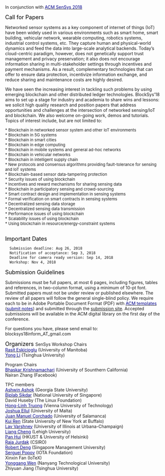 In conjunction with [<font color="darkblue">ACM SenSys 2018</font>](http://sensys.acm.org/2018/)

<font color="black" size="4"> Call for Papers </font>

Networked sensor systems as a key component of internet of things (IoT) have been widely used in various environments such as smart home, smart building, vehicular network, wearable computing, robotics systems, industrial control systems, etc. They capture human and physical-world dynamics and feed the data into large-scale analytical backends. Today’s cloud-centric paradigm, however, does not genetically support trust management and privacy preservation; it also does not encourage information sharing in multi-stakeholder settings through incentives and payment mechanisms. As a result, complementary technologies that can offer to ensure data protection, incentivize information exchange, and reduce sharing and maintenance costs are highly desired.

We have seen the increasing interest in tackling such problems by using emerging blockchain and other distributed ledger technologies. BlockSys’18 aims to set up a stage for industry and academia to share wins and lessons: we solicit high quality research and position papers that address opportunities and challenges at the intersection of networked sensing/IoT and blockchain. We also welcome on-going work, demos and tutorials. Topics of interest include, but are not limited to:

  <font size="2.75">
  * Blockchain in networked sensor system and other IoT environments<br/>
  * Blockchain in 5G systems<br/>
  * Blockchain in smart cities<br/>
  * Blockchain in edge computing<br/>
  * Blockchain in mobile systems and general ad-hoc networks<br/>
  * Blockchain in vehicular networks<br/>
  * Blockchain in intelligent supply chain<br/>
  * New protocols and consensus algorithms providing fault-tolerance for sensing and IoT systems<br/>
  * Blockchain-based sensor data-tampering protection<br/>
  * Security issues of using blockchain<br/>
  * Incentives and reward mechanisms for sharing sensing data<br/>
  * Blockchain in participatory sensing and crowd-sourcing<br/>
  * Smart contract design and implementation in sensing systems<br/>
  * Formal verification on smart contracts in sensing systems<br/>
  * Decentralized sensing data storage<br/>
  * Decentralized sensing data transmission<br/> 
  * Performance issues of using blockchain<br/>
  * Scalability issues of using blockchain<br/>
  * Using blockchain in resource/energy-constraint systems<br/>
  </font><br/>
  
<font color="black" size="4"> Important Dates </font> 
```markdown
  Submission deadline: Aug 26, 2018
  Notification of acceptance: Sep 3, 2018
  Deadline for camera ready version: Sep 14, 2018
  Workshop: Nov 4, 2018
```

<font color="black" size="4"> Submission Guidelines </font> 

Submissions must be full papers, at most 6 pages, including figures, tables and references, in two-column format, using a minimum of 10-pt font. Submitted papers must not be under review or published elsewhere. The review of all papers will follow the general single-blind policy. We require each to be in Adobe Portable Document Format (PDF) with [<font color="darkblue">ACM templates</font>](https://www.acm.org/publications/proceedings-template) ([<font color="darkblue">submit notes</font>](http://sensys.acm.org/2018/resources/documents/HowTo.pdf)) and submitted through the [submission site](https://blocksys18.hotcrp.com/). Accepted submissions will be available in the ACM digital library on the first day of the conference.

For questions you have, please send email to: blocksys18inform_AT_gmail.com

<font color="black" size="4"> Organizers </font> 
SenSys Workshop Chairs<br/>
  [<font color="darkblue">Rasit Eskicioglu</font>](http://www.cs.umanitoba.ca/~rasit/) (University of Manitoba)<br/>
  [<font color="darkblue">Yong Li</font>](http://www.tsinghua.edu.cn/publish/eeen/3784/2014/20140822095535708666236/20140822095535708666236_.html) (Tsinghua University)<br/>
  
Program Chairs<br/>
  [<font color="darkblue">Bhaskar Krishnamachari</font>](http://ceng.usc.edu/~bkrishna/) (University of Sounthern California)<br/>
  Nairan Zhang (Facebook)<br/>

TPC members<br/>
  [<font color="darkblue">Ashwin Ashok</font>](https://grid.cs.gsu.edu/~aashok/) (Georgia State University)<br/>
  [<font color="darkblue">Biplab Sikdar</font>](https://www.ece.nus.edu.sg/stfpage/bsikdar/) (National University of Singapore)<br/>
  David Huseby (The Linux Foundation)<br/>
  [<font color="darkblue">Hong-Linh Truong</font>](http://www.infosys.tuwien.ac.at/staff/truong/) (Vienna University of Technology)<br/>
  [<font color="darkblue">Joshua Ellul</font>](http://staff.um.edu.mt/joshua.ellul/) (University of Malta)<br/>
  [<font color="darkblue">Juan Manuel Corchado</font>](https://bisite.usal.es/en/corchado) (University of Salamanca)<br/>
  [<font color="darkblue">Kui Ren</font>](https://www.acsu.buffalo.edu/~kuiren/) (State University of New York at Buffalo)<br/>
  [<font color="darkblue">Lav Varshney</font>](http://www.varshney.csl.illinois.edu/) (University of Illinois at Urbana-Champaign)<br/>
  [<font color="darkblue">Liang Cheng</font>](http://liangcheng.info/) (Lehigh University)<br/>
  [<font color="darkblue">Pan Hui</font>](https://www.cse.ust.hk/~panhui/) (HKUST & University of Helsinki)<br/>
  [<font color="darkblue">Raja Jurdak</font>](https://people.csiro.au/J/R/Raja-Jurdak) (CSIRO)<br/>
  [<font color="darkblue">Robert Deng</font>](http://www.mysmu.edu/faculty/robertdeng/) (Singapore Management University)<br/> 
  [<font color="darkblue">Serguei Popov</font>](https://blog.iota.org/@serguei.popov) (IOTA Foundation)<br/>
  Xinxin Fan (IoTeX)<br/>
  [<font color="darkblue">Yonggang Wen</font>](http://www.ntu.edu.sg/home/ygwen/) (Nanyang Technological University)<br/>
  Zhiyuan Jiang (Tsinghua University)<br/>
